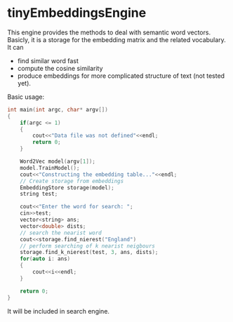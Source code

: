# tinyEmbeddingsEngine
This engine provides the methods to deal with semantic word vectors. Basicly, it is a storage for the embedding matrix and the related vocabulary. It can
* find similar word fast 
* compute the cosine similarity 
* produce embeddings for more complicated structure of text (not tested yet). 

Basic usage:


```cpp
int main(int argc, char* argv[])
{
    if(argc <= 1)
    {
        cout<<"Data file was not defined"<<endl;
        return 0;
    }

    Word2Vec model(argv[1]);
    model.TrainModel();
    cout<<"Constructing the embedding table..."<<endl;
    // Create storage from embeddings
    EmbeddingStore storage(model);
    string test;

    cout<<"Enter the word for search: ";
    cin>>test;
    vector<string> ans;
    vector<double> dists;
    // search the nearist word
    cout<<storage.find_nierest("England")
    // perform searching of k nearist neigbours
    storage.find_k_nierest(test, 3, ans, dists);
    for(auto i: ans)
    {
        cout<<i<<endl;
    }

    return 0;
}


```
It will be included in search engine.
